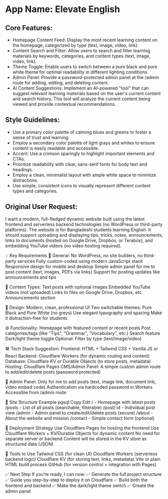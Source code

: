 # **App Name**: Elevate English

## Core Features:

- Homepage Content Feed: Display the most recent learning content on the homepage, categorized by type (text, image, video, link).
- Content Search and Filter: Allow users to search and filter learning materials by keywords, categories, and content types (text, image, video, link).
- Theme Toggle: Enable users to switch between a pure black and pure white theme for optimal readability in different lighting conditions.
- Admin Panel: Provide a password-protected admin panel at the /admin route for adding, editing, and deleting content.
- AI Content Suggestions: Implement an AI-powered "tool" that can suggest relevant learning materials based on the user's current content and search history. This tool will analyze the current content being viewed and provide contextual recommendations.

## Style Guidelines:

- Use a primary color palette of calming blues and greens to foster a sense of trust and learning.
- Employ a secondary color palette of light grays and whites to ensure content is easily readable and accessible.
- Accent: Use a crimson sparingly to highlight important elements and CTAs.
- Prioritize readability with clear, sans-serif fonts for body text and headings.
- Employ a clean, minimalist layout with ample white space to minimize distractions.
- Use simple, consistent icons to visually represent different content types and categories.

## Original User Request:
I want a modern, full-fledged dynamic website built using the latest frontend and serverless backend technologies (no WordPress or third-party platforms). The website is for Bangladeshi students learning English. It should support uploading and displaying tips, tricks, notes, announcements, links to documents (hosted on Google Drive, Dropbox, or Terabox), and embedding YouTube videos (no video hosting required).

💡 Key Requirements
📌 General:
No WordPress, no site builders, no third-party services
Fully custom-coded using modern JavaScript stack
Responsive design for mobile and desktop
Simple admin panel for me to post content (text, images, PDFs via links)
Support for posting updates like announcements and tips

🧠 Content Types:
Text posts with optional images
Embedded YouTube videos (not uploaded)
Links to files on Google Drive, Dropbox, etc.
Announcements section

🎨 Design:
Modern, clean, professional UI
Two switchable themes: Pure Black and Pure White (no greys)
Use elegant typography and spacing
Make it distraction-free for students

⚙️ Functionality:
Homepage with featured content or recent posts
Post categories/tags (like "Tips", "Grammar", "Vocabulary", etc.)
Search feature
Dark/light theme toggle
Optional: Filter by type (text/image/video)

🛠️ Tech Stack Suggestion:
Frontend: HTML + Tailwind CSS + Vanilla JS or React
Backend: Cloudflare Workers (for dynamic routing and content)
Database: Cloudflare KV or Durable Objects (to store posts, metadata)
Hosting: Cloudflare Pages
CMS/Admin Panel: A simple custom admin route to add/edit/delete posts (password protected)

🔐 Admin Panel:
Only for me to add posts (text, image link, document link, video embed code)
Authentication via hardcoded password in Workers
Accessible from /admin route

🧱 Site Structure Example
pgsql
Copy
Edit
/              - Homepage with latest posts
/posts         - List of all posts (searchable, filterable)
/post/:id      - Individual post view
/admin         - Admin panel to create/edit/delete posts (secure)
/about         - About the website and mission
/contact       - Simple contact form (optional)

🎯 Deployment Strategy
Use Cloudflare Pages for hosting the frontend
Use Cloudflare Workers + KV/Durable Objects for dynamic content
No need for separate server or backend
Content will be stored in the KV store as structured data (JSON)

🧰 Tools to Use
Tailwind CSS (for clean UI)
Cloudflare Workers (serverless backend logic)
Cloudflare KV (for storing text, links, metadata)
Vite or plain HTML build process
GitHub (for version control + integration with Pages)

✅ Next Step
If you’re ready, I can now:
✅ Generate the full project structure
✅ Guide you step-by-step to deploy it on Cloudflare
✅ Build both the frontend and backend
✅ Make the dark/light theme switch
✅ Create the admin panel
  